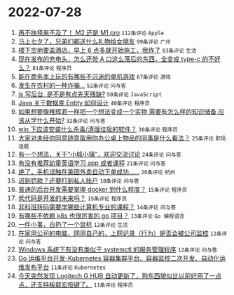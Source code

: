 # 2022-07-28

1. [再不抉择来不及了！ M2 还是 M1 pro](https://www.v2ex.com/t/869141) `112条评论` `Apple`
1. [马上七夕了，兄弟们都送什么礼物给女朋友](https://www.v2ex.com/t/869148) `99条评论` `广州`
1. [楼下空地要盖酒店，早上 6 点多就开始施工，我炸了](https://www.v2ex.com/t/869134) `83条评论` `生活`
1. [现在发布的充电头，怎么还带 A 口这么落后的东西，全变成 type-c 的不好么？](https://www.v2ex.com/t/869188) `81条评论` `程序员`
1. [能在商务本上玩的有哪些不沉迷的单机游戏](https://www.v2ex.com/t/869187) `67条评论` `游戏`
1. [发生在农村的一种诈骗...](https://www.v2ex.com/t/869149) `52条评论` `问与答`
1. [js 写后台, 是不是有点先天残缺?](https://www.v2ex.com/t/869194) `50条评论` `JavaScript`
1. [Java 关于数据库 Entity 如何设计](https://www.v2ex.com/t/869153) `40条评论` `程序员`
1. [如果想要像稚辉君一样把一个想法变成一个实物,需要有怎么样的知识储备,应该从学什么开始?](https://www.v2ex.com/t/869238) `32条评论` `问与答`
1. [win 下应该安装什么杀毒/清理垃圾的软件？](https://www.v2ex.com/t/869240) `30条评论` `程序员`
1. [大家对未经你同意随意取用你办公桌上物品的同事是什么看法？](https://www.v2ex.com/t/869186) `25条评论` `职场话题`
1. [有一个想法，关于“小城小镇”，欢迎交流讨论](https://www.v2ex.com/t/869259) `24条评论` `问与答`
1. [有没有推荐幼童英语学习 app 或者课程](https://www.v2ex.com/t/869197) `21条评论` `问与答`
1. [绝了，手机误触在美团外卖自动下单成功......](https://www.v2ex.com/t/869213) `20条评论` `杭州`
1. [迟到罚款？还要打到私人账户](https://www.v2ex.com/t/869256) `18条评论` `问与答`
1. [普通的后台开发需要掌握 docker 到什么程度？](https://www.v2ex.com/t/869271) `15条评论` `程序员`
1. [低代码是开发的未来吗？](https://www.v2ex.com/t/869251) `15条评论` `程序员`
1. [非科班转码需要学哪些计算机专业的课程？](https://www.v2ex.com/t/869135) `14条评论` `问与答`
1. [有哪些不依赖 k8s 也很厉害的 go 项目？](https://www.v2ex.com/t/869160) `13条评论` `Go 编程语言`
1. [一件小事，白扔了一个鼠标](https://www.v2ex.com/t/869275) `12条评论` `生活`
1. [在家用公司的电脑，网用自己的，上网记录（行为）是否会被公司监控](https://www.v2ex.com/t/869139) `12条评论` `问与答`
1. [Windows 系统下有没有类似于 systemctl 的服务管理程序](https://www.v2ex.com/t/869138) `12条评论` `问与答`
1. [Go 运维平台开发-Kubernetes 容器集群平台、容器监控二次开发、自动化运维发布平台](https://www.v2ex.com/t/869223) `11条评论` `Kubernetes`
1. [今天突然发现 Logitech G HUB 自动更新了，狗东西貌似比以前好用了一点点，还支持板载宏按键了。](https://www.v2ex.com/t/869169) `11条评论` `程序员`
